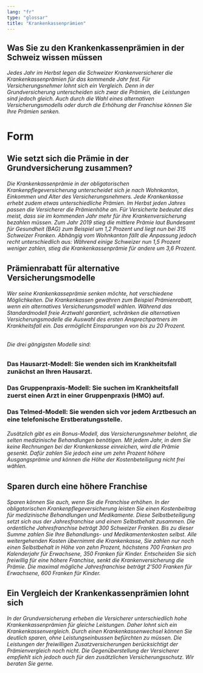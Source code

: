 ```yaml
---
lang: "fr"
type: "glossar"
title: "Krankenkassenprämien"
---
```


## Was Sie zu den Krankenkassenprämien in der Schweiz wissen müssen

###### Jedes Jahr im Herbst legen die Schweizer Krankenversicherer die Krankenkassenprämien für das kommende Jahr fest. Für Versicherungsnehmer lohnt sich ein Vergleich. Denn in der Grundversicherung unterscheiden sich zwar die Prämien, die Leistungen sind jedoch gleich. Auch durch die Wahl eines alternativen Versicherungsmodells oder durch die Erhöhung der Franchise können Sie Ihre Prämien senken.

# Form

## Wie setzt sich die Prämie in der Grundversicherung zusammen?

###### Die Krankenkassenprämie in der obligatorischen Krankenpflegeversicherung unterscheidet sich je nach Wohnkanton, Einkommen und Alter des Versicherungsnehmers. Jede Krankenkasse erhebt zudem etwas unterschiedliche Prämien. Im Herbst jeden Jahres passen die Versicherer die Prämienhöhe an. Für Versicherte bedeutet dies meist, dass sie im kommenden Jahr mehr für ihre Krankenversicherung bezahlen müssen. Zum Jahr 2019 stieg die mittlere Prämie laut Bundesamt für Gesundheit (BAG) zum Beispiel um 1,2 Prozent und liegt nun bei 315 Schweizer Franken. Abhängig vom Wohnkanton fällt die Anpassung jedoch recht unterschiedlich aus: Während einige Schweizer nun 1,5 Prozent weniger zahlen, stieg die Krankenkassenprämie für andere um 3,6 Prozent.

## Prämienrabatt für alternative Versicherungsmodelle

###### Wer seine Krankenkasseprämie senken möchte, hat verschiedene Möglichkeiten. Die Krankenkassen gewähren zum Beispiel Prämienrabatt, wenn ein alternatives Versicherungsmodell wählen. Während das Standardmodell freie Arztwahl garantiert, schränken die alternativen Versicherungsmodelle die Auswahl des ersten Ansprechpartners im Krankheitsfall ein. Das ermöglicht Einsparungen von bis zu 20 Prozent.

###### Die drei gängigsten Modelle sind:

### Das Hausarzt-Modell: Sie wenden sich im Krankheitsfall zunächst an Ihren Hausarzt.

### Das Gruppenpraxis-Modell: Sie suchen im Krankheitsfall zuerst einen Arzt in einer Gruppenpraxis (HMO) auf.

### Das Telmed-Modell: Sie wenden sich vor jedem Arztbesuch an eine telefonische Erstberatungsstelle.

###### Zusätzlich gibt es ein Bonus-Modell, das Versicherungsnehmer belohnt, die selten medizinische Behandlungen benötigen. Mit jedem Jahr, in dem Sie keine Rechnungen bei der Krankenkasse einreichen, wird die Prämie gesenkt. Dafür zahlen Sie jedoch eine um zehn Prozent höhere Ausgangsprämie und können die Höhe der Kostenbeteiligung nicht frei wählen.

## Sparen durch eine höhere Franchise

###### Sparen können Sie auch, wenn Sie die Franchise erhöhen. In der obligatorischen Krankenpflegeversicherung leisten Sie einen Kostenbeitrag für medizinische Behandlungen und Medikamente. Diese Selbstbeteiligung setzt sich aus der Jahresfranchise und einem Selbstbehalt zusammen. Die ordentliche Jahresfranchise beträgt 300 Schweizer Franken. Bis zu dieser Summe zahlen Sie Ihre Behandlungs- und Medikamentenkosten selbst. Alle weitergehenden Kosten übernimmt die Krankenkasse, Sie zahlen nur noch einen Selbstbehalt in Höhe von zehn Prozent, höchstens 700 Franken pro Kalenderjahr für Erwachsene, 350 Franken für Kinder. Entscheiden Sie sich freiwillig für eine höhere Franchise, senkt die Krankenversicherung die Prämie. Die maximal mögliche Jahresfranchise beträgt 2'500 Franken für Erwachsene, 600 Franken für Kinder.

## Ein Vergleich der Krankenkassenprämien lohnt sich

###### In der Grundversicherung erheben die Versicherer unterschiedlich hohe Krankenkassenprämien für gleiche Leistungen. Daher lohnt sich ein Krankenkassenvergleich. Durch einen Krankenkassenwechsel können Sie deutlich sparen, ohne Leistungseinbussen befürchten zu müssen. Die Leistungen der freiwilligen Zusatzversicherungen berücksichtigt der Prämienvergleich noch nicht. Die Gegenüberstellung der Versicherer empfiehlt sich jedoch auch für den zusätzlichen Versicherungsschutz. Wir beraten Sie gerne.
